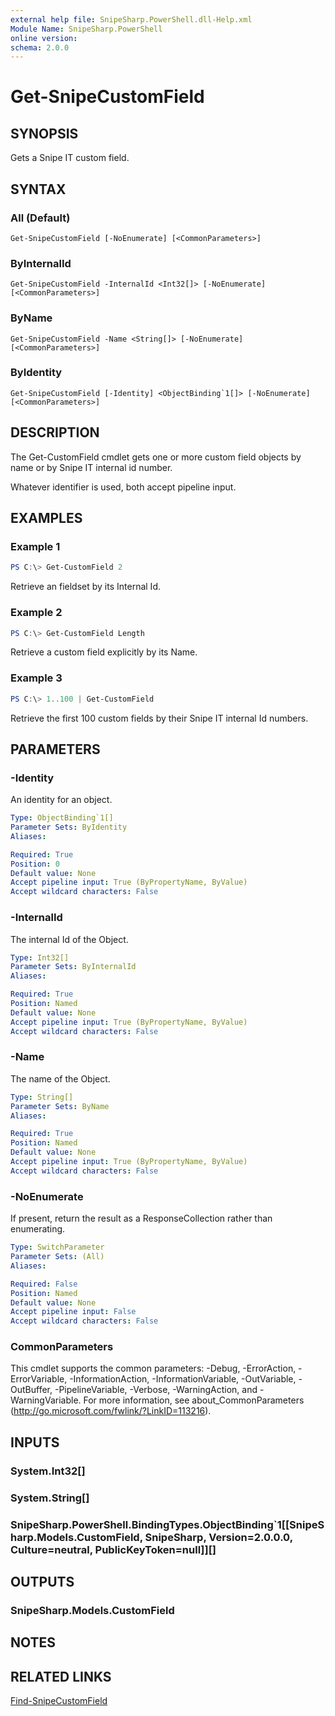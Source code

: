 ```yaml
---
external help file: SnipeSharp.PowerShell.dll-Help.xml
Module Name: SnipeSharp.PowerShell
online version:
schema: 2.0.0
---
```


# Get-SnipeCustomField

## SYNOPSIS
Gets a Snipe IT custom field.

## SYNTAX

### All (Default)
```
Get-SnipeCustomField [-NoEnumerate] [<CommonParameters>]
```

### ByInternalId
```
Get-SnipeCustomField -InternalId <Int32[]> [-NoEnumerate] [<CommonParameters>]
```

### ByName
```
Get-SnipeCustomField -Name <String[]> [-NoEnumerate] [<CommonParameters>]
```

### ByIdentity
```
Get-SnipeCustomField [-Identity] <ObjectBinding`1[]> [-NoEnumerate] [<CommonParameters>]
```

## DESCRIPTION
The Get-CustomField cmdlet gets one or more custom field objects by name or by Snipe IT internal id number.

Whatever identifier is used, both accept pipeline input.

## EXAMPLES

### Example 1
```powershell
PS C:\> Get-CustomField 2
```

Retrieve an fieldset by its Internal Id.

### Example 2
```powershell
PS C:\> Get-CustomField Length
```

Retrieve a custom field explicitly by its Name.

### Example 3
```powershell
PS C:\> 1..100 | Get-CustomField
```

Retrieve the first 100 custom fields by their Snipe IT internal Id numbers.

## PARAMETERS

### -Identity
An identity for an object.

```yaml
Type: ObjectBinding`1[]
Parameter Sets: ByIdentity
Aliases:

Required: True
Position: 0
Default value: None
Accept pipeline input: True (ByPropertyName, ByValue)
Accept wildcard characters: False
```

### -InternalId
The internal Id of the Object.

```yaml
Type: Int32[]
Parameter Sets: ByInternalId
Aliases:

Required: True
Position: Named
Default value: None
Accept pipeline input: True (ByPropertyName, ByValue)
Accept wildcard characters: False
```

### -Name
The name of the Object.

```yaml
Type: String[]
Parameter Sets: ByName
Aliases:

Required: True
Position: Named
Default value: None
Accept pipeline input: True (ByPropertyName, ByValue)
Accept wildcard characters: False
```

### -NoEnumerate
If present, return the result as a ResponseCollection rather than enumerating.

```yaml
Type: SwitchParameter
Parameter Sets: (All)
Aliases:

Required: False
Position: Named
Default value: None
Accept pipeline input: False
Accept wildcard characters: False
```

### CommonParameters
This cmdlet supports the common parameters: -Debug, -ErrorAction, -ErrorVariable, -InformationAction, -InformationVariable, -OutVariable, -OutBuffer, -PipelineVariable, -Verbose, -WarningAction, and -WarningVariable. For more information, see about_CommonParameters (http://go.microsoft.com/fwlink/?LinkID=113216).

## INPUTS

### System.Int32[]

### System.String[]

### SnipeSharp.PowerShell.BindingTypes.ObjectBinding`1[[SnipeSharp.Models.CustomField, SnipeSharp, Version=2.0.0.0, Culture=neutral, PublicKeyToken=null]][]

## OUTPUTS

### SnipeSharp.Models.CustomField

## NOTES

## RELATED LINKS

[Find-SnipeCustomField](Find-SnipeCustomField.md)
